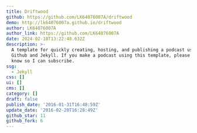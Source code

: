 ```yaml
---
title: Driftwood
github: https://github.com/LK64076007A/driftwood
demo: http://lk64076007a.github.io/driftwood
author: LK64076007A
author_link: https://github.com/LK64076007A
date: 2024-02-18T13:22:48.632Z
description: >-
  A template for quickly creating, hosting, and publishing a podcast using
  Github and Jekyll. If you make a podcast using this template, please let me
  know so I can subscribe.
ssg:
  - Jekyll
css: []
ui: []
cms: []
category: []
draft: false
publish_date: '2016-01-31T16:48:59Z'
update_date: '2016-02-20T16:28:49Z'
github_star: 11
github_fork: 6
---
```

